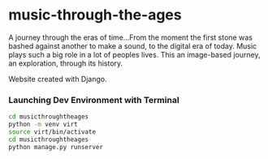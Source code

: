 # music-through-the-ages
A journey through the eras of time...From the moment the first stone was bashed against another to make a sound, to the digital era of today. Music plays such a big role in a lot of peoples lives. This an image-based journey, an exploration, through its history.

Website created with Django. 

### Launching Dev Environment with Terminal
```bash
cd musicthroughtheages
python -m venv virt
source virt/bin/activate
cd musicthroughtheages
python manage.py runserver
```
